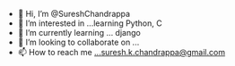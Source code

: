 - 👋 Hi, I’m @SureshChandrappa
- 👀 I’m interested in ...learning Python, C 
- 🌱 I’m currently learning ... django
- 💞️ I’m looking to collaborate on ...
- 📫 How to reach me ...suresh.k.chandrappa@gmail.com

<!---
SureshChandrappa/SureshChandrappa is a ✨ special ✨ repository because its `README.md` (this file) appears on your GitHub profile.
You can click the Preview link to take a look at your changes.
--->
